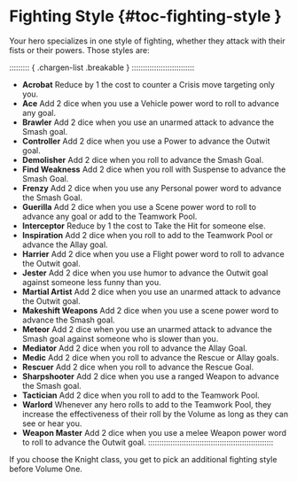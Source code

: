 # Fighting Style {#toc-fighting-style }

Your hero specializes in one style of fighting, whether they attack 
with their fists or their powers. Those styles are:

::::::::: { .chargen-list .breakable } ::::::::::::::::::::::::::::
- **Acrobat**        Reduce by 1 the cost to counter a Crisis move targeting only you.
- **Ace**            Add 2 dice when you use a Vehicle power word to roll to advance any goal.
- **Brawler**        Add 2 dice when you use an unarmed attack to advance the Smash goal.
- **Controller**     Add 2 dice when you use a Power to advance the Outwit goal.
- **Demolisher**     Add 2 dice when you roll to advance the Smash Goal.
- **Find Weakness**  Add 2 dice when you roll with Suspense to advance the Smash Goal.
- **Frenzy**         Add 2 dice when you use any Personal power word to advance the Smash Goal.
- **Guerilla**       Add 2 dice when you use a Scene power word to roll to advance any goal or add to the Teamwork Pool.
- **Interceptor**    Reduce by 1 the cost to Take the Hit for someone else.
- **Inspiration**    Add 2 dice when you roll to add to the Teamwork Pool or advance the Allay goal.
- **Harrier**        Add 2 dice when you use a Flight power word to roll to advance the Outwit goal.
- **Jester**         Add 2 dice when you use humor to advance the Outwit goal against someone less funny than you.
- **Martial Artist** Add 2 dice when you use an unarmed attack to advance the Outwit goal.
- **Makeshift Weapons** Add 2 dice when you use a scene power word to advance the Smash goal.
- **Meteor**         Add 2 dice when you use an unarmed attack to advance the Smash goal against someone who is slower than you.
- **Mediator**       Add 2 dice when you roll to advance the Allay Goal.
- **Medic**          Add 2 dice when you roll to advance the Rescue or Allay goals.
- **Rescuer**        Add 2 dice when you roll to advance the Rescue Goal.
- **Sharpshooter**   Add 2 dice when you use a ranged Weapon to advance the Smash goal.
- **Tactician**      Add 2 dice when you roll to add to the Teamwork Pool.
- **Warlord**        Whenever any hero rolls to add to the Teamwork Pool, they increase the effectiveness of their roll by the Volume as long as they can see or hear you.
- **Weapon Master**  Add 2 dice when you use a melee Weapon power word to roll to advance the Outwit goal.
::::::::::::::::::::::::::::::::::::::::::::::::::::::::

If you choose the Knight class, you get to pick an additional fighting style before Volume One.

